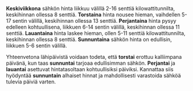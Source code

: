 **Keskiviikkona** sähkön hinta liikkuu välillä 2-16 senttiä kilowattitunnilta, keskihinnan ollessa 8 senttiä. **Torstaina** hinta nousee hieman, vaihdellen 5-17 sentin välillä, keskihinnan ollessa 13 senttiä. **Perjantaina** hinta pysyy edelleen kohtuullisena, liikkuen 6-14 sentin välillä, keskihinnan ollessa 11 senttiä. **Lauantaina** hinta laskee hieman, ollen 5-11 senttiä kilowattitunnilta, keskihinnan ollessa 8 senttiä. **Sunnuntaina** sähkön hinta on edullisin, liikkuen 5-6 sentin välillä. 

Yhteenvetona lähipäivistä voidaan todeta, että **torstai** erottuu kalliimpana päivänä, kun taas **sunnuntai** tarjoaa edullisimman sähkön. **Perjantai** ja **lauantai** asettuvat hintatasoltaan kohtuullisiksi päiviksi. Kannattaa siis hyödyntää **sunnuntain** alhaiset hinnat ja mahdollisesti varastoida sähköä tulevia päiviä varten.